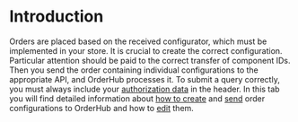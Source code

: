 # Introduction
Orders are placed based on the received configurator, which must be implemented in your store. It is crucial to create the correct configuration. Particular attention should be paid to the correct transfer of component IDs. Then you send the order containing individual configurations to the appropriate API, and OrderHub processes it. To submit a query correctly, you must always include your [authorization data](../authorization) in the header. In this tab you will find detailed information about [how to create](./create) and [send](./create#sending-the-order) order configurations to OrderHub and how to [edit](./update) them.

